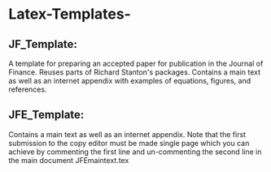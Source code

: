 # Latex-Templates-

## JF_Template: 
A template for preparing an accepted paper for publication in the Journal of Finance. Reuses parts of Richard Stanton's packages. Contains a main text as well as an internet appendix with examples of equations, figures, and references.

## JFE_Template:
Contains a main text as well as an internet appendix. Note that the first submission to the copy editor must be made single page which you can achieve by commenting the first line and un-commenting the second line in the main document JFEmaintext.tex
